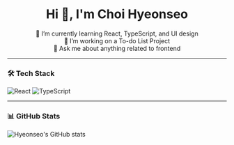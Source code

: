 <h1 align="center">Hi 👋, I'm Choi Hyeonseo</h1>
<p align="center">
  🌱 I’m currently learning React, TypeScript, and UI design<br>
  🔭 I’m working on a To-do List Project<br>
  💬 Ask me about anything related to frontend
</p>

---

### 🛠 Tech Stack
![React](https://img.shields.io/badge/-React-61DAFB?style=flat-square&logo=react)
![TypeScript](https://img.shields.io/badge/-TypeScript-007ACC?style=flat-square&logo=typescript)

---

### 📊 GitHub Stats
![Hyeonseo's GitHub stats](https://github-readme-stats.vercel.app/api?username=choihyeonseo38&show_icons=true&theme=radical)

